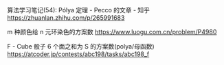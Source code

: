 算法学习笔记(54): Pólya 定理 - Pecco 的文章 - 知乎
https://zhuanlan.zhihu.com/p/265991683

m 种颜色给 n 元环染色的方案数
https://www.luogu.com.cn/problem/P4980

F - Cube 骰子 6 个面之和为 S 的方案数(polya/母函数)
https://atcoder.jp/contests/abc198/tasks/abc198_f
